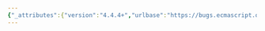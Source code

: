 ```yaml
---
{"_attributes":{"version":"4.4.4+","urlbase":"https://bugs.ecmascript.org/","maintainer":"dherman@mozilla.com"},"bug":{"bug_id":4277,"creation_ts":"2015-04-15 14:39:00 -0700","short_desc":"14.2.16: Misleading non-normative note","delta_ts":"2015-04-15 14:50:44 -0700","product":"Draft for 7th Edition","component":"Deferred from 6th edition","version":"unspecified","rep_platform":"All","op_sys":"All","bug_status":"CONFIRMED","priority":"Normal","bug_severity":"enhancement","everconfirmed":true,"reporter":"mike","assigned_to":{"uid":"allen","name":"Allen Wirfs-Brock"},"long_desc":[{"commentid":14185,"comment_count":0,"who":"mike","bug_when":"2015-04-15 14:39:21 -0700","thetext":"The non-normative note for 14.2.16 (\"Runtime Semantics: Evaluation\") states:\n\n> An ArrowFunction does not define local bindings for arguments, super, this, or\n> new.target.\n\nWhile it is true that ArrowFunctions do not *intrinsically* define local bindings for `arguments`, this is not true for arrow functions where `arguments` appears as a formal parameter. 9.2.12 \"FunctionDeclarationInstantiation(func, argumentsList)\" defines the behavior of arguments objects and named parameters in this context:\n\nhttps://people.mozilla.org/%7Ejorendorff/es6-draft.html#sec-functiondeclarationinstantiation\n\nFor example:\n\n    var f = (arguments) => arguments;\n\nWhile this distinction might amount to nitpicking as it concerns the first sentence in the note, the sentence immediately following is much more clearly incorrect:\n\n> Any reference to arguments, super, or this within an ArrowFunction must\n> resolve to a binding in a lexically enclosing environment.\n\n...in these cases, `arguments` resolves to a binding within the ArrowFunction's lexical environment (as created via FunctionDeclarationInstantiation)."},{"commentid":14187,"comment_count":1,"who":"mike","bug_when":"2015-04-15 14:50:44 -0700","thetext":"Maybe a more compelling example (to the extent that this bug can be called \"compelling\"):\n\n    function f() {\n      return (arguments) => arguments;\n    }"}]}}
---
```

